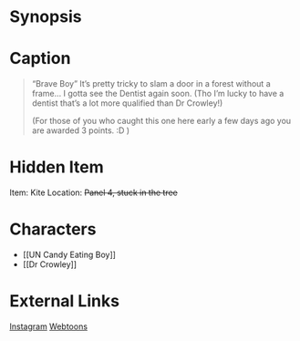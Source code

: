 # Synopsis


# Caption
> “Brave Boy” It’s pretty tricky to slam a door in a forest without a frame…
> I gotta see the Dentist again soon. (Tho I’m lucky to have a dentist that’s a lot more qualified than Dr Crowley!)
> 
> (For those of you who caught this one here early a few days ago you are awarded 3 points. :D )

# Hidden Item
Item: Kite
Location: ~~Panel 4, stuck in the tree~~

# Characters
* [[UN Candy Eating Boy]]
* [[Dr Crowley]]

# External Links
[Instagram](https://www.instagram.com/p/CU3MdNYKStY/?igshid=YmMyMTA2M2Y=)
[Webtoons](https://www.webtoons.com/en/challenge/twistwood-tales/99-brave-boy-/viewer?title_no=344740&episode_no=109)
